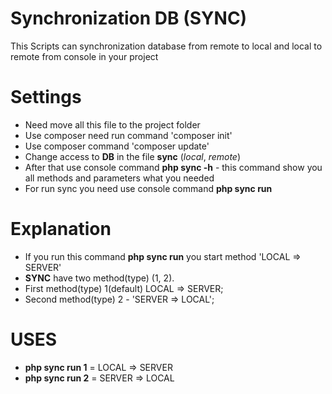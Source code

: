 # Synchronization DB (SYNC)
This Scripts can synchronization database from remote to local and local to remote from console in your project

# Settings
 - Need move all this file to the project folder
 - Use composer need run command 'composer init'
 - Use composer command 'composer update'
 - Change access to <b>DB</b> in the file <b>sync</b> (<i>local</i>, <i>remote</i>)
 - After that use console command <b>php sync -h</b> - this command show you all methods and parameters what you needed
 - For run sync you need use console command <b>php sync run</b>
 
 
# Explanation  
 - If you run this command <b>php sync run</b> you start method 'LOCAL => SERVER'
 - <b>SYNC</b> have two method(type) (1, 2).
 - First method(type) 1(default) LOCAL => SERVER;
 - Second method(type) 2 - 'SERVER => LOCAL';
 
# USES
- <b>php sync run 1</b> = LOCAL => SERVER
- <b>php sync run 2</b> = SERVER => LOCAL
